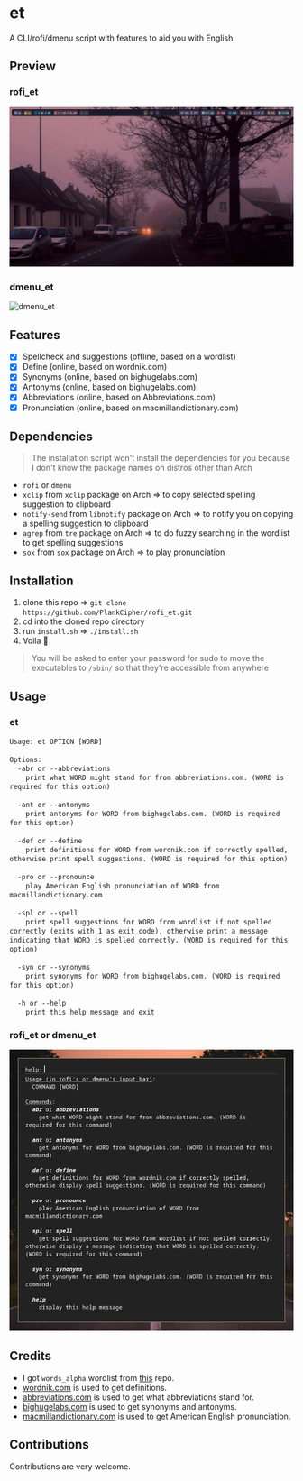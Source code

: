 # et

A CLI/rofi/dmenu script with features to aid you with English.

## Preview

### rofi_et

![rofi_et](./assets/rofi_et.gif)

### dmenu_et

![dmenu_et](./assets/dmenu_et.gif)

## Features

- [x] Spellcheck and suggestions (offline, based on a wordlist)
- [x] Define (online, based on wordnik.com)
- [x] Synonyms (online, based on bighugelabs.com)
- [x] Antonyms (online, based on bighugelabs.com)
- [x] Abbreviations (online, based on Abbreviations.com)
- [x] Pronunciation (online, based on macmillandictionary.com)

## Dependencies

> The installation script won't install the dependencies for you because I don't know the package names on distros other than Arch

- `rofi` or `dmenu`
- `xclip` from `xclip` package on Arch => to copy selected spelling suggestion to clipboard
- `notify-send` from `libnotify` package on Arch => to notify you on copying a spelling suggestion to clipboard
- `agrep` from `tre` package on Arch => to do fuzzy searching in the wordlist to get spelling suggestions
- `sox` from `sox` package on Arch => to play pronunciation

## Installation

1. clone this repo => `git clone https://github.com/PlankCipher/rofi_et.git`
2. cd into the cloned repo directory
3. run `install.sh` => `./install.sh`
4. Voila 🎉

> You will be asked to enter your password for sudo to move the executables to `/sbin/` so that they're accessible from anywhere

## Usage

### et

```man
Usage: et OPTION [WORD]

Options:
  -abr or --abbreviations
    print what WORD might stand for from abbreviations.com. (WORD is required for this option)

  -ant or --antonyms
    print antonyms for WORD from bighugelabs.com. (WORD is required for this option)

  -def or --define
    print definitions for WORD from wordnik.com if correctly spelled, otherwise print spell suggestions. (WORD is required for this option)

  -pro or --pronounce
    play American English pronunciation of WORD from macmillandictionary.com

  -spl or --spell
    print spell suggestions for WORD from wordlist if not spelled correctly (exits with 1 as exit code), otherwise print a message indicating that WORD is spelled correctly. (WORD is required for this option)

  -syn or --synonyms
    print synonyms for WORD from bighugelabs.com. (WORD is required for this option)

  -h or --help
    print this help message and exit
```

### rofi_et or dmenu_et

![usage](./assets/usage.png)

## Credits

- I got `words_alpha` wordlist from [this](https://github.com/dwyl/english-words) repo.
- [wordnik.com](https://www.wordnik.com/) is used to get definitions.
- [abbreviations.com](https://www.abbreviations.com) is used to get what abbreviations stand for.
- [bighugelabs.com](https://words.bighugelabs.com) is used to get synonyms and antonyms.
- [macmillandictionary.com](https://www.macmillandictionary.com) is used to get American English pronunciation.

## Contributions

Contributions are very welcome.
